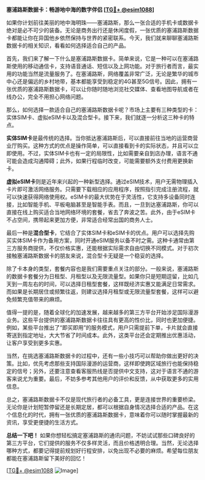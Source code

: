 **塞浦路斯数据卡：畅游地中海的数字伴侣 [[TG💪+ @esim1088](https://t.me/s/esim1088)]**

如果你计划前往美丽的地中海明珠——塞浦路斯，那么一张合适的手机卡或数据卡绝对是必不可少的装备。无论是商务出行还是休闲度假，一张优质的塞浦路斯数据卡都能让你在异国他乡依然保持与世界的紧密联系。今天，我们就来聊聊塞浦路斯数据卡的相关知识，看看如何选择适合自己的产品。

首先，我们来了解一下什么是塞浦路斯数据卡。简单来说，它是一种可以在塞浦路斯使用的移动通信卡，支持语音通话、短信以及上网功能。对于旅行者而言，最实用的功能当然是流量服务了。在塞浦路斯，网络覆盖非常广泛，无论是繁华的城市中心还是偏远的乡村地带，基本都能享受到稳定的4G甚至5G信号。因此，拥有一张优质的塞浦路斯数据卡，可以让你随时随地浏览社交媒体、查看地图导航或者在线办公，完全不用担心网络问题。

那么，如何选择一款适合自己的塞浦路斯数据卡呢？市场上主要有三种类型的卡：实体SIM卡、虚拟eSIM卡以及混合型卡。接下来，我们就逐一分析这三种卡的特点。

**实体SIM卡**是最传统的选择。当你抵达塞浦路斯后，可以直接前往当地的运营商营业厅购买。这种方式的优点是操作简单，可以直接看到卡的实际状态，并且可以立即使用。不过，实体SIM卡也有一定的局限性，比如需要亲自到店办理，语言不通可能会造成沟通障碍；此外，如果行程临时改变，可能需要额外支付费用更换新卡。

**虚拟eSIM卡**则是近年来兴起的一种新型选择。通过eSIM技术，用户无需物理插入卡片即可激活网络服务。只需要下载相应的应用程序，按照指引完成注册流程，就可以快速获得网络使用权。eSIM卡的最大优势在于灵活性，它支持多设备同时连接，比如智能手机、平板电脑甚至是智能手表。而且，一旦到达塞浦路斯，你可以直接在线上购买适合当地网络环境的套餐，省去了奔波之苦。此外，由于eSIM卡不占空间，携带起来更加方便，非常适合经常出国的商务人士。

最后一种是**混合型卡**，它结合了实体SIM卡和eSIM卡的优点。用户可以选择先购买实体SIM卡作为备用方案，同时开通eSIM服务以备不时之需。这种卡通常由第三方服务商提供，不仅价格实惠，还能根据实际需求自由切换不同模式。对于初次接触塞浦路斯数据卡的朋友来说，混合型卡无疑是一个稳妥的选择。

除了卡本身的类型，套餐内容也是我们需要重点关注的部分。一般来说，塞浦路斯的数据卡套餐分为日租型、月租型以及无限流量型。如果你只是短期逗留，比如几天到一周左右的时间，可以选择日租型套餐，这样既经济实惠又能满足日常需求。而如果是长期居住或频繁往返，则建议选择月租型或无限流量型套餐，这样可以避免频繁充值带来的麻烦。

值得一提的是，随着全球化的加速发展，越来越多的第三方平台开始涉足国际漫游业务。这些平台提供的塞浦路斯数据卡往往具有更高的性价比，同时也更加便捷。例如，某些平台推出了“即买即用”的服务模式，用户只需提前下单，卡片就会直接寄送到指定地址，大大节省了时间成本。此外，这类平台还会定期推出优惠活动，让客户享受到更多实惠。

当然，在挑选塞浦路斯数据卡的过程中，还有一些小技巧可以帮助你做出更好的决策。比如，优先考虑那些支持国际漫游的运营商，这样即使跨区域旅行也能保持稳定的信号；另外，还要注意查看客服热线是否提供中文支持，这对于语言不通的游客来说尤为重要。最后，不妨多参考其他用户的评价和反馈，从中获取更多的实用信息。

总之，塞浦路斯数据卡不仅是现代旅行者的必备工具，更是连接世界的重要桥梁。无论你是计划短暂停留还是长期定居，都可以根据自身情况选择合适的产品。在这个信息化的时代，拥有一张优质的塞浦路斯数据卡，意味着你可以随时掌握最新的资讯，享受更便捷的生活方式。

**总结一下吧！** 如果你想轻松搞定塞浦路斯的通讯问题，不妨试试那些口碑良好的第三方平台，它们提供的服务不仅多样灵活，而且价格透明合理。当然，无论选择哪种方式，都要记得提前规划好行程安排，以免出现不必要的麻烦。希望每位朋友都能在塞浦路斯留下美好的回忆！

[[TG💪+ @esim1088](https://t.me/s/esim1088) ![Image](https://i.postimg.cc/4NQfJmqS/Snipaste-2025-05-13-00-14-12.png)]